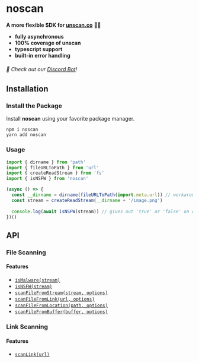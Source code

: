 # noscan

**A more flexible SDK for [unscan.co](https://unscan.co)** 🔞🔎

- **fully asynchronous**
- **100% coverage of unscan**
- **typescript support**
- **built-in error handling**

###### 🤖 Check out our [Discord Bot](https://discord.com/api/oauth2/authorize?client_id=911314267624587294&permissions=274878254080&scope=bot)!

## Installation

### Install the Package

Install **noscan** using your favorite package manager.

```sh-session
npm i noscan
yarn add noscan
```

### Usage

```js
import { dirname } from 'path'
import { fileURLToPath } from 'url'
import { createReadStream } from 'fs'
import { isNSFW } from 'noscan'

(async () => {
  const __dirname = dirname(fileURLToPath(import.meta.url)) // workaround for using __dirname with es modules
  const stream = createReadStream(__dirname + '/image.png')
  
  console.log(await isNSFW(stream)) // gives out 'true' or 'false' on console
})()
```

## API

### File Scanning

#### Features

- [`isMalware(stream)`]()
- [`isNSFW(stream)`]()
- [`scanFileFromStream(stream, options)`]()
- [`scanFileFromLink(url, options)`]()
- [`scanFileFromLocation(path, options)`]()
- [`scanFileFromBuffer(buffer, options)`]()

### Link Scanning

#### Features

- [`scanLink(url)`]()
